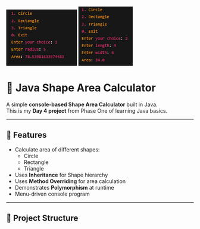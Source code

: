    ![alt text](image-1.png)              ![alt text](image.png)

# 🔷 Java Shape Area Calculator

A simple **console-based Shape Area Calculator** built in Java.  
This is my **Day 4 project** from Phase One of learning Java basics.

---

## 🚀 Features
- Calculate area of different shapes:
  - Circle
  - Rectangle
  - Triangle
- Uses **Inheritance** for Shape hierarchy
- Uses **Method Overriding** for area calculation
- Demonstrates **Polymorphism** at runtime
- Menu-driven console program

---

## 📂 Project Structure
